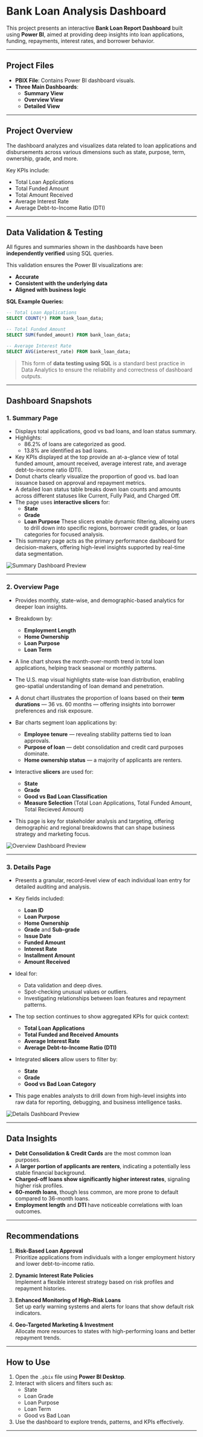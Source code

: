 # Bank Loan Analysis Dashboard 

This project presents an interactive **Bank Loan Report Dashboard** built using **Power BI**, aimed at providing deep insights into loan applications, funding, repayments, interest rates, and borrower behavior.

---

## Project Files
- **PBIX File**: Contains Power BI dashboard visuals.
- **Three Main Dashboards**:
  - **Summary View**
  - **Overview View**
  - **Detailed View**

---

## Project Overview
The dashboard analyzes and visualizes data related to loan applications and disbursements across various dimensions such as state, purpose, term, ownership, grade, and more.

Key KPIs include:
- Total Loan Applications
- Total Funded Amount
- Total Amount Received
- Average Interest Rate
- Average Debt-to-Income Ratio (DTI)

---

## Data Validation & Testing
All figures and summaries shown in the dashboards have been **independently verified** using SQL queries.

This validation ensures the Power BI visualizations are:
- **Accurate**
- **Consistent with the underlying data**
- **Aligned with business logic**

**SQL Example Queries:**
```sql
-- Total Loan Applications
SELECT COUNT(*) FROM bank_loan_data;

-- Total Funded Amount
SELECT SUM(funded_amount) FROM bank_loan_data;

-- Average Interest Rate
SELECT AVG(interest_rate) FROM bank_loan_data;
```

> This form of **data testing using SQL** is a standard best practice in Data Analytics to ensure the reliability and correctness of dashboard outputs.

---

## Dashboard Snapshots

### 1. Summary Page
- Displays total applications, good vs bad loans, and loan status summary.
- Highlights:
  - 86.2% of loans are categorized as good.
  - 13.8% are identified as bad loans.
- Key KPIs displayed at the top provide an at-a-glance view of total funded amount, amount received, average interest rate, and average debt-to-income ratio (DTI).
- Donut charts clearly visualize the proportion of good vs. bad loan issuance based on approval and repayment metrics.
- A detailed loan status table breaks down loan counts and amounts across different statuses like Current, Fully Paid, and Charged Off.
- The page uses **interactive slicers** for:
  - **State**
  - **Grade**
  - **Loan Purpose**
  These slicers enable dynamic filtering, allowing users to drill down into specific regions, borrower credit grades, or loan categories for focused analysis.
- This summary page acts as the primary performance dashboard for decision-makers, offering high-level insights supported by real-time data segmentation.

![Summary Dashboard Preview](https://github.com/namansingla05/Bank_loan_DashBoard_PowerBI/blob/main/Summary_DashBoard.png)

---

### 2. Overview Page
- Provides monthly, state-wise, and demographic-based analytics for deeper loan insights.
- Breakdown by:
  - **Employment Length**
  - **Home Ownership**
  - **Loan Purpose**
  - **Loan Term**

- A line chart shows the month-over-month trend in total loan applications, helping track seasonal or monthly patterns.
- The U.S. map visual highlights state-wise loan distribution, enabling geo-spatial understanding of loan demand and penetration.
- A donut chart illustrates the proportion of loans based on their **term durations** — 36 vs. 60 months — offering insights into borrower preferences and risk exposure.
- Bar charts segment loan applications by:
  - **Employee tenure** — revealing stability patterns tied to loan approvals.
  - **Purpose of loan** — debt consolidation and credit card purposes dominate.
  - **Home ownership status** — a majority of applicants are renters.
- Interactive **slicers** are used for:
  - **State**
  - **Grade**
  - **Good vs Bad Loan Classification**
  - **Measure Selection** (Total Loan Applications, Total Funded Amount, Total Recieved Amount)
- This page is key for stakeholder analysis and targeting, offering demographic and regional breakdowns that can shape business strategy and marketing focus.


![Overview Dashboard Preview](https://github.com/namansingla05/Bank_loan_DashBoard_PowerBI/blob/main/Overview_DashBoard.png)

---

### 3. Details Page
- Presents a granular, record-level view of each individual loan entry for detailed auditing and analysis.
- Key fields included:
  - **Loan ID**
  - **Loan Purpose**
  - **Home Ownership**
  - **Grade** and **Sub-grade**
  - **Issue Date**
  - **Funded Amount**
  - **Interest Rate**
  - **Installment Amount**
  - **Amount Received**

- Ideal for:
  - Data validation and deep dives.
  - Spot-checking unusual values or outliers.
  - Investigating relationships between loan features and repayment patterns.

- The top section continues to show aggregated KPIs for quick context:
  - **Total Loan Applications**
  - **Total Funded and Received Amounts**
  - **Average Interest Rate**
  - **Average Debt-to-Income Ratio (DTI)**

- Integrated **slicers** allow users to filter by:
  - **State**
  - **Grade**
  - **Good vs Bad Loan Category**
- This page enables analysts to drill down from high-level insights into raw data for reporting, debugging, and business intelligence tasks.

![Details Dashboard Preview](https://github.com/namansingla05/Bank_loan_DashBoard_PowerBI/blob/main/Detail_DashBoard.png)

---

## Data Insights

- **Debt Consolidation & Credit Cards** are the most common loan purposes.
- A **larger portion of applicants are renters**, indicating a potentially less stable financial background.
- **Charged-off loans show significantly higher interest rates**, signaling higher risk profiles.
- **60-month loans**, though less common, are more prone to default compared to 36-month loans.
- **Employment length** and **DTI** have noticeable correlations with loan outcomes.

---

## Recommendations

1. **Risk-Based Loan Approval**  
   Prioritize applications from individuals with a longer employment history and lower debt-to-income ratio.

2. **Dynamic Interest Rate Policies**  
   Implement a flexible interest strategy based on risk profiles and repayment histories.

3. **Enhanced Monitoring of High-Risk Loans**  
   Set up early warning systems and alerts for loans that show default risk indicators.

4. **Geo-Targeted Marketing & Investment**  
   Allocate more resources to states with high-performing loans and better repayment trends.

---

## How to Use

1. Open the `.pbix` file using **Power BI Desktop**.
2. Interact with slicers and filters such as:
   - State
   - Loan Grade
   - Loan Purpose
   - Loan Term
   - Good vs Bad Loan
3. Use the dashboard to explore trends, patterns, and KPIs effectively.

---

